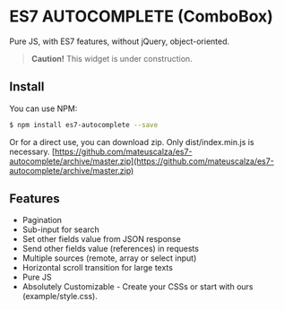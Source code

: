 # ES7 AUTOCOMPLETE (ComboBox)
Pure JS, with ES7 features, without jQuery, object-oriented.

> **Caution!** This widget is under construction.

## Install
You can use NPM:
```sh
$ npm install es7-autocomplete --save 
```

Or for a direct use, you can download zip. Only dist/index.min.js is necessary.
[https://github.com/mateuscalza/es7-autocomplete/archive/master.zip](https://github.com/mateuscalza/es7-autocomplete/archive/master.zip)

## Features
* Pagination
* Sub-input for search
* Set other fields value from JSON response
* Send other fields value (references) in requests
* Multiple sources (remote, array or select input)
* Horizontal scroll transition for large texts
* Pure JS
* Absolutely Customizable - Create your CSSs or start with ours (example/style.css).
